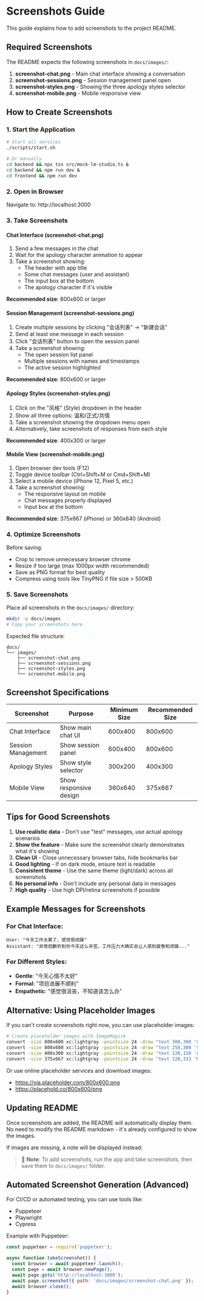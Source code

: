 # Screenshots Guide

This guide explains how to add screenshots to the project README.

## Required Screenshots

The README expects the following screenshots in `docs/images/`:

1. **screenshot-chat.png** - Main chat interface showing a conversation
2. **screenshot-sessions.png** - Session management panel open
3. **screenshot-styles.png** - Showing the three apology styles selector
4. **screenshot-mobile.png** - Mobile responsive view

## How to Create Screenshots

### 1. Start the Application

```bash
# Start all services
./scripts/start.sh

# Or manually
cd backend && npx tsx src/mock-lm-studio.ts &
cd backend && npm run dev &
cd frontend && npm run dev
```

### 2. Open in Browser

Navigate to: http://localhost:3000

### 3. Take Screenshots

#### Chat Interface (screenshot-chat.png)
1. Send a few messages in the chat
2. Wait for the apology character animation to appear
3. Take a screenshot showing:
   - The header with app title
   - Some chat messages (user and assistant)
   - The input box at the bottom
   - The apology character if it's visible

**Recommended size**: 800x600 or larger

#### Session Management (screenshot-sessions.png)
1. Create multiple sessions by clicking "会话列表" → "新建会话"
2. Send at least one message in each session
3. Click "会话列表" button to open the session panel
4. Take a screenshot showing:
   - The open session list panel
   - Multiple sessions with names and timestamps
   - The active session highlighted

**Recommended size**: 800x600 or larger

#### Apology Styles (screenshot-styles.png)
1. Click on the "风格" (Style) dropdown in the header
2. Show all three options: 温和/正式/共情
3. Take a screenshot showing the dropdown menu open
4. Alternatively, take screenshots of responses from each style

**Recommended size**: 400x300 or larger

#### Mobile View (screenshot-mobile.png)
1. Open browser dev tools (F12)
2. Toggle device toolbar (Ctrl+Shift+M or Cmd+Shift+M)
3. Select a mobile device (iPhone 12, Pixel 5, etc.)
4. Take a screenshot showing:
   - The responsive layout on mobile
   - Chat messages properly displayed
   - Input box at the bottom

**Recommended size**: 375x667 (iPhone) or 360x640 (Android)

### 4. Optimize Screenshots

Before saving:
- Crop to remove unnecessary browser chrome
- Resize if too large (max 1000px width recommended)
- Save as PNG format for best quality
- Compress using tools like TinyPNG if file size > 500KB

### 5. Save Screenshots

Place all screenshots in the `docs/images/` directory:

```bash
mkdir -p docs/images
# Copy your screenshots here
```

Expected file structure:
```
docs/
└── images/
    ├── screenshot-chat.png
    ├── screenshot-sessions.png
    ├── screenshot-styles.png
    └── screenshot-mobile.png
```

## Screenshot Specifications

| Screenshot | Purpose | Minimum Size | Recommended Size |
|------------|---------|--------------|------------------|
| Chat Interface | Show main chat UI | 600x400 | 800x600 |
| Session Management | Show session panel | 600x400 | 800x600 |
| Apology Styles | Show style selector | 300x200 | 400x300 |
| Mobile View | Show responsive design | 360x640 | 375x667 |

## Tips for Good Screenshots

1. **Use realistic data** - Don't use "test" messages, use actual apology scenarios
2. **Show the feature** - Make sure the screenshot clearly demonstrates what it's showing
3. **Clean UI** - Close unnecessary browser tabs, hide bookmarks bar
4. **Good lighting** - If on dark mode, ensure text is readable
5. **Consistent theme** - Use the same theme (light/dark) across all screenshots
6. **No personal info** - Don't include any personal data in messages
7. **High quality** - Use high DPI/retina screenshots if possible

## Example Messages for Screenshots

### For Chat Interface:
```
User: "今天工作太累了，感觉很烦躁"
Assistant: "非常抱歉听到你今天这么辛苦。工作压力大确实会让人感到疲惫和烦躁..."
```

### For Different Styles:
- **Gentle**: "今天心情不太好"
- **Formal**: "项目进展不顺利"
- **Empathetic**: "感觉很沮丧，不知道该怎么办"

## Alternative: Using Placeholder Images

If you can't create screenshots right now, you can use placeholder images:

```bash
# Create placeholder images with ImageMagick
convert -size 800x600 xc:lightgray -pointsize 24 -draw "text 300,300 'Chat Interface'" docs/images/screenshot-chat.png
convert -size 800x600 xc:lightgray -pointsize 24 -draw "text 250,300 'Session Management'" docs/images/screenshot-sessions.png
convert -size 400x300 xc:lightgray -pointsize 24 -draw "text 120,150 'Apology Styles'" docs/images/screenshot-styles.png
convert -size 375x667 xc:lightgray -pointsize 24 -draw "text 120,333 'Mobile View'" docs/images/screenshot-mobile.png
```

Or use online placeholder services and download images:
- https://via.placeholder.com/800x600.png
- https://placehold.co/800x600/png

## Updating README

Once screenshots are added, the README will automatically display them. No need to modify the README markdown - it's already configured to show the images.

If images are missing, a note will be displayed instead:
> 📝 **Note**: To add screenshots, run the app and take screenshots, then save them to `docs/images/` folder.

## Automated Screenshot Generation (Advanced)

For CI/CD or automated testing, you can use tools like:
- Puppeteer
- Playwright
- Cypress

Example with Puppeteer:
```javascript
const puppeteer = require('puppeteer');

async function takeScreenshot() {
  const browser = await puppeteer.launch();
  const page = await browser.newPage();
  await page.goto('http://localhost:3000');
  await page.screenshot({ path: 'docs/images/screenshot-chat.png' });
  await browser.close();
}
```
